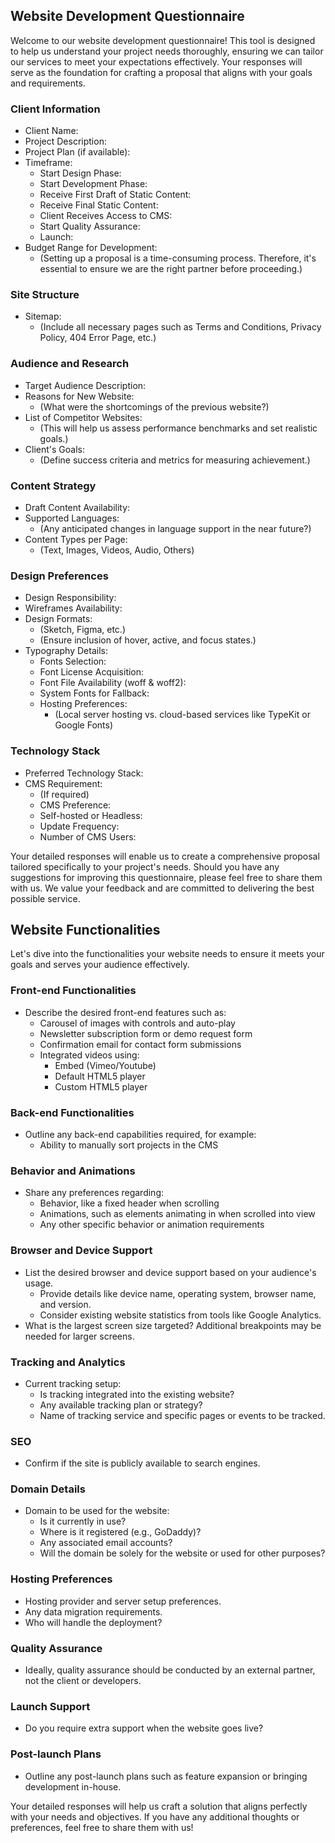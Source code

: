 Website Development Questionnaire
---------------------------------

Welcome to our website development questionnaire! This tool is designed to help us understand your project needs thoroughly, ensuring we can tailor our services to meet your expectations effectively. Your responses will serve as the foundation for crafting a proposal that aligns with your goals and requirements.

### Client Information

*   Client Name:
*   Project Description:
*   Project Plan (if available):
*   Timeframe:
    *   Start Design Phase:
    *   Start Development Phase:
    *   Receive First Draft of Static Content:
    *   Receive Final Static Content:
    *   Client Receives Access to CMS:
    *   Start Quality Assurance:
    *   Launch:
*   Budget Range for Development:
    *   (Setting up a proposal is a time-consuming process. Therefore, it's essential to ensure we are the right partner before proceeding.)

### Site Structure

*   Sitemap:
    *   (Include all necessary pages such as Terms and Conditions, Privacy Policy, 404 Error Page, etc.)

### Audience and Research

*   Target Audience Description:
*   Reasons for New Website:
    *   (What were the shortcomings of the previous website?)
*   List of Competitor Websites:
    *   (This will help us assess performance benchmarks and set realistic goals.)
*   Client's Goals:
    *   (Define success criteria and metrics for measuring achievement.)

### Content Strategy

*   Draft Content Availability:
*   Supported Languages:
    *   (Any anticipated changes in language support in the near future?)
*   Content Types per Page:
    *   (Text, Images, Videos, Audio, Others)

### Design Preferences

*   Design Responsibility:
*   Wireframes Availability:
*   Design Formats:
    *   (Sketch, Figma, etc.)
    *   (Ensure inclusion of hover, active, and focus states.)
*   Typography Details:
    *   Fonts Selection:
    *   Font License Acquisition:
    *   Font File Availability (woff & woff2):
    *   System Fonts for Fallback:
    *   Hosting Preferences:
        *   (Local server hosting vs. cloud-based services like TypeKit or Google Fonts)

### Technology Stack

*   Preferred Technology Stack:
*   CMS Requirement:
    *   (If required)
    *   CMS Preference:
    *   Self-hosted or Headless:
    *   Update Frequency:
    *   Number of CMS Users:

Your detailed responses will enable us to create a comprehensive proposal tailored specifically to your project's needs. Should you have any suggestions for improving this questionnaire, please feel free to share them with us. We value your feedback and are committed to delivering the best possible service.


Website Functionalities
-----------------------

Let's dive into the functionalities your website needs to ensure it meets your goals and serves your audience effectively.

### Front-end Functionalities

*   Describe the desired front-end features such as:
    *   Carousel of images with controls and auto-play
    *   Newsletter subscription form or demo request form
    *   Confirmation email for contact form submissions
    *   Integrated videos using:
        *   Embed (Vimeo/Youtube)
        *   Default HTML5 player
        *   Custom HTML5 player

### Back-end Functionalities

*   Outline any back-end capabilities required, for example:
    *   Ability to manually sort projects in the CMS

### Behavior and Animations

*   Share any preferences regarding:
    *   Behavior, like a fixed header when scrolling
    *   Animations, such as elements animating in when scrolled into view
    *   Any other specific behavior or animation requirements

### Browser and Device Support

*   List the desired browser and device support based on your audience's usage.
    *   Provide details like device name, operating system, browser name, and version.
    *   Consider existing website statistics from tools like Google Analytics.
*   What is the largest screen size targeted? Additional breakpoints may be needed for larger screens.

### Tracking and Analytics

*   Current tracking setup:
    *   Is tracking integrated into the existing website?
    *   Any available tracking plan or strategy?
    *   Name of tracking service and specific pages or events to be tracked.

### SEO

*   Confirm if the site is publicly available to search engines.

### Domain Details

*   Domain to be used for the website:
    *   Is it currently in use?
    *   Where is it registered (e.g., GoDaddy)?
    *   Any associated email accounts?
    *   Will the domain be solely for the website or used for other purposes?

### Hosting Preferences

*   Hosting provider and server setup preferences.
*   Any data migration requirements.
*   Who will handle the deployment?

### Quality Assurance

*   Ideally, quality assurance should be conducted by an external partner, not the client or developers.

### Launch Support

*   Do you require extra support when the website goes live?

### Post-launch Plans

*   Outline any post-launch plans such as feature expansion or bringing development in-house.

Your detailed responses will help us craft a solution that aligns perfectly with your needs and objectives. If you have any additional thoughts or preferences, feel free to share them with us!


